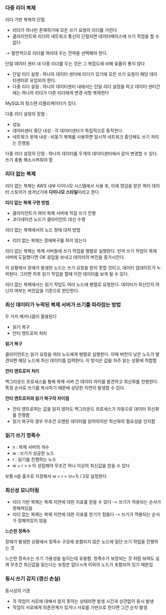 ### 다중 리더 복제

리더 기반 복제의 단점
- 리더가 하나만 존재하기에 모든 쓰기 요청이 리더를 거친다
- 클라이언트와 리더의 네트워크 통신이 단절되면 데이터베이스에 쓰기 작업을 할 수 없다

-> 필연적으로 리더를 여러대 두는 전략을 선택해야 한다.

단일 데이터 센터 내 다중 리더를 두는 것은 그 복잡도에 비해 효율이 좋지 않다

- 단일 리더 설정 : 하나의 데이터 센터에 리더가 있기에 모든 쓰기 요청이 해당 데이터센터로 유입되야 한다.
- 다중 리더 설정 : 하나의 데이터센터 내에서는 단일 리더 설정을 하고 데이터 센터간에는 하나의 리더가 다른 리더에게 변경 사항 복제한다

MySQL의 텅스텐 리플리케이터가 있다.

다중 리더 설정의 장점 :
- 성능
- 데이터센터 중단 내성 : 각 데이터센터가 독립적으로 동작한다.
- 네트워크 문제 내성 : 비동기 복제를 사용하면 일시적 네트워크 중단에도 쓰기 처리는 진행됨

다중 리더 설정의 단점 : 하나의 데이터를 두개의 데이터센터에서 같이 변경할 수 있다. 쓰기 충돌 해소시켜줘야 함

### 리더 없는 복제

리더 없는 복제는 AWS 내부 다이나모 시스템에서 사용 후, 이에 영감을 받은 여러 데이터 스토어가 생겨났기에 **다이나모 스타일**이라고 한다.

**리더 없는 복제 구현 방법**
- 클라이언트가 여러 복제 서버에 직접 쓰기 진행
- 코디네이션 노드가 클라이언트 대신 수행

리더 없는 복제에서의 노드 장애 대처 방법

- 리더 없는 복제는 장애복구를 하지 않는다

리더 없는 복제는 복제 서버들에 쓰기 작업을 병렬로 실행한다. 만약 쓰기 작업이 복제 서버에 도달했다면 OK 응답을 보내고 데이터의 버전을 증가시킨다. 

이 상황에서 장애가 발생한 노드는 쓰기 요청을 받지 못할 것이고, 데이터 업데이트가 누락된다. 그러면 차후 읽기 작업을 할때 이전 데이터를 보게 될 수 있다.

리더 없는 복제에서는 읽기 작업도 여러 노드에 병렬로 요청한다. 데이터가 최신인지 아닌지 여부는 버전값을 기준으로 판단한다.

### 최신 데이터가 누락된 복제 서버가 쓰기를 따라잡는 방법

두 가지 메커니즘이 활용된다
- 읽기 복구
- 안티 엔트로피 처리

**읽기 복구**

클라이언트는 읽기 요청을 여러 노드에게 병렬로 실행한다. 이때 버전이 낮은 노드가 발견되면 해당 노드에 최신 데이터를 입력한다. 이 방식은 값을 자주 읽는 상황에 적합함

**안티 엔트로피 처리**

백그라운드 프로세스를 통해 복제 서버 간 데이터 차이를 발견하고 최신화를 진행한다. 특정 순서로 쓰기를 복사하기 때문에 상당한 지연이 발생할 수 있다.

**안티 엔트로피와 읽기 복구의 차이점**

- 안티 엔트로피는 값을 읽지 않아도 백그라운드 프로세스가 자동으로 데이터 최신화를 진행함
- 읽기 복구의 경우 무조건 오랜된 데이터를 읽어야지만 최신화의 필요성을 인지함

### 읽기 쓰기 정족수

- n : 복제 서버의 개수
- w : 쓰기가 성공한 노드
- r : 읽기를 진행하는 노드
- w + r > n 이 성립해야 무조건 하나 이상의 최신값을 얻을 수 있다

보통 n을 홀수로 지정해서 w = r = (n+1) / 2로 설정한다


### 최신성 모니터링
 
- 리더 기반 복제는 복제 지연에 대한 지표를 얻을 수 있다 -> 쓰기가 적용되는 순서가 정해져있음
- 리더 없는 복제는 복제 지연에 대한 지표를 얻기가 힘들다 -> 쓰기가 적용되는 순서가 정해져있지 않음

**느슨한 정족수**

장애가 발생한 상황에서 정족수 구성에 포함되지 않은 노드에 일단 쓰기 작업을 진행하는 것

느슨한 정속수는 쓰기 가용성을 높이는데 유용함. 정족수가 보장되는 것 처럼 보여도 실제 무조건 최신값을 읽는다는 보장은 없다 n개 이외의 노드가 포함되어 있기 때문임

### 동시 쓰기 감지 (갱신 손실)

동시성의 기준
- 각 작업이 서로에 대해서 알지 못하는 상태라면 발생 시간과 상관없이 동시 발생
- 작업이 서로에게 의존관계가 있거나 서로를 기반으로 한다면 그건 순차 발생







